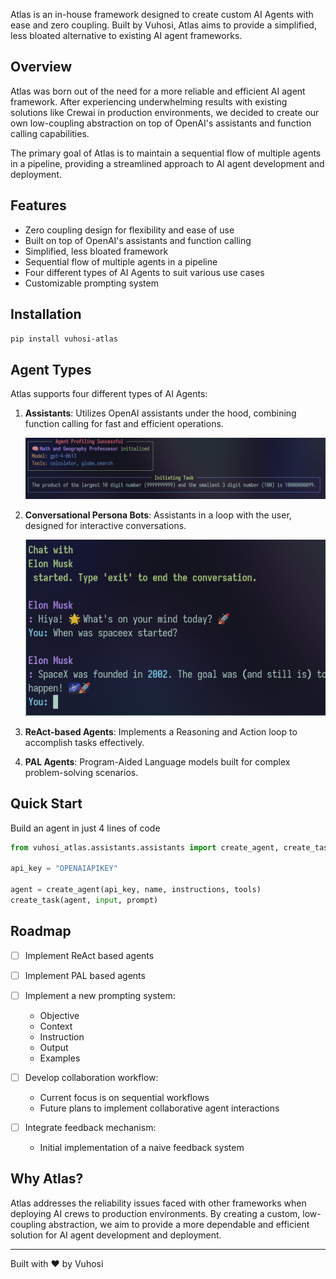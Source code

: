 Atlas is an in-house framework designed to create custom AI Agents with ease and zero coupling. Built by Vuhosi, Atlas aims to provide a simplified, less bloated alternative to existing AI agent frameworks.



## Overview

Atlas was born out of the need for a more reliable and efficient AI agent framework. After experiencing underwhelming results with existing solutions like Crewai in production environments, we decided to create our own low-coupling abstraction on top of OpenAI's assistants and function calling capabilities.

The primary goal of Atlas is to maintain a sequential flow of multiple agents in a pipeline, providing a streamlined approach to AI agent development and deployment.

## Features

- Zero coupling design for flexibility and ease of use
- Built on top of OpenAI's assistants and function calling
- Simplified, less bloated framework
- Sequential flow of multiple agents in a pipeline
- Four different types of AI Agents to suit various use cases
- Customizable prompting system

## Installation
`pip install vuhosi-atlas`

## Agent Types

Atlas supports four different types of AI Agents:

1. **Assistants**: Utilizes OpenAI assistants under the hood, combining function calling for fast and efficient operations.

   ![Assistants Demo](./assets/demo.png)

2. **Conversational Persona Bots**: Assistants in a loop with the user, designed for interactive conversations.

   ![Persona Bots Demo](./assets/persona.png)

3. **ReAct-based Agents**: Implements a Reasoning and Action loop to accomplish tasks effectively.

4. **PAL Agents**: Program-Aided Language models built for complex problem-solving scenarios.


## Quick Start
Build an agent in just 4 lines of code

```python
from vuhosi_atlas.assistants.assistants import create_agent, create_task

api_key = "OPENAIAPIKEY"

agent = create_agent(api_key, name, instructions, tools)
create_task(agent, input, prompt)
```




## Roadmap

- [ ] Implement ReAct based agents

- [ ] Implement PAL based agents

- [ ] Implement a new prompting system:
  - Objective
  - Context
  - Instruction
  - Output
  - Examples

- [ ] Develop collaboration workflow:
  - Current focus is on sequential workflows
  - Future plans to implement collaborative agent interactions

- [ ] Integrate feedback mechanism:
  - Initial implementation of a naive feedback system

## Why Atlas?

Atlas addresses the reliability issues faced with other frameworks when deploying AI crews to production environments. By creating a custom, low-coupling abstraction, we aim to provide a more dependable and efficient solution for AI agent development and deployment.

---

Built with ❤️ by Vuhosi
